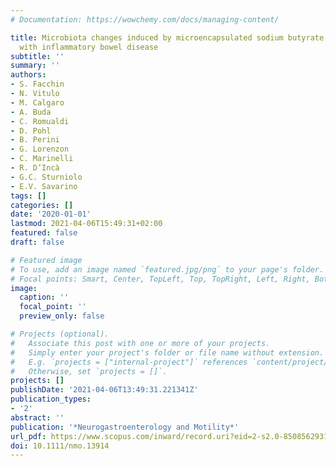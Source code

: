 ```yaml
---
# Documentation: https://wowchemy.com/docs/managing-content/

title: Microbiota changes induced by microencapsulated sodium butyrate in patients
  with inflammatory bowel disease
subtitle: ''
summary: ''
authors:
- S. Facchin
- N. Vitulo
- M. Calgaro
- A. Buda
- C. Romualdi
- D. Pohl
- B. Perini
- G. Lorenzon
- C. Marinelli
- R. D’Incà
- G.C. Sturniolo
- E.V. Savarino
tags: []
categories: []
date: '2020-01-01'
lastmod: 2021-04-06T15:49:31+02:00
featured: false
draft: false

# Featured image
# To use, add an image named `featured.jpg/png` to your page's folder.
# Focal points: Smart, Center, TopLeft, Top, TopRight, Left, Right, BottomLeft, Bottom, BottomRight.
image:
  caption: ''
  focal_point: ''
  preview_only: false

# Projects (optional).
#   Associate this post with one or more of your projects.
#   Simply enter your project's folder or file name without extension.
#   E.g. `projects = ["internal-project"]` references `content/project/deep-learning/index.md`.
#   Otherwise, set `projects = []`.
projects: []
publishDate: '2021-04-06T13:49:31.221341Z'
publication_types:
- '2'
abstract: ''
publication: '*Neurogastroenterology and Motility*'
url_pdf: https://www.scopus.com/inward/record.uri?eid=2-s2.0-85085629313&doi=10.1111%2fnmo.13914&partnerID=40&md5=47ec555ee8eb595891b153c974c78aa9
doi: 10.1111/nmo.13914
---
```

